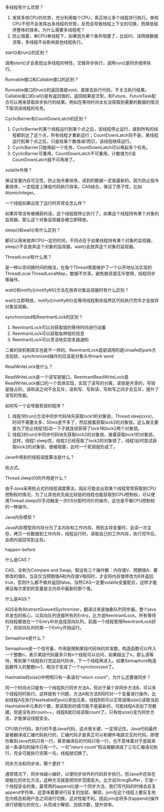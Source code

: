

多线程有什么优势？

1. 发挥多核CPU的优势，充分利用每个CPU，真正地让多个线程并行执行。单核CPU不但不会发挥出多线程的优势，反而会导致线程上下文的切换，而降低程序整体的效率。为什么需要多线程呢？
2. 防止阻塞，单CPU单线程下，如果因为某个条件阻塞了，比如IO、读网络数据流等，多线程不会影响其他线程执行。

start()和run()的区别？

调用start()才会表现出多线程的特性，交替异步执行，调用run()是同步顺序执行。

Runnable接口和Callable接口的区别？

Runnable接口的run()的返回值是void，直接去执行代码，不关注执行结果。Callable接口的call()是有返回值的，返回结果是泛型，和Future、FutureTask配合可以用来获取异步执行的结果。例如在等待时间太长没获取到需要的数据的情况下取消该线程的任务。

CyclicBarrier和CountDownLatch的区别？

1. CyclicBarrier的某个线程运行到某个点之后，该线程停止运行，直到所有的线程都到达了这个点，所有线程才重新运行；CountDownLatch则不是，某线程运行到某个点之后，只是给某个数值减1而已，该线程继续运行。
2. CyclicBarrier只能唤起一个任务，CountDownLatch可以唤起多个任务。
3. CyclicBarrier可重用，CountDownLatch不可重用，计数值为0该CountDownLatch就不可再用了。

volatile作用？

保证变量内存可见性，防止指令重排序。读到的数据一定是最新的。因为防止指令重排序，一定程度上降低代码执行效率。CAS结合，保证了原子性，比如AtomicInteger。

一个线程如果出现了运行时异常会怎么样？

如果异常没有被捕获的话，这个线程就停止执行了。如果这个线程持有某个对象的监视器，那么这个对象监视器会被立即释放。

sleep()和wait()有什么区别？

都可以用来放弃CPU一定的时间，不同点在于如果线程持有某个对象的监视器，sleep()不会放弃这个对象的监视器，wait()会放弃这个对象的监视器。

ThreadLocal有什么用？

是一种以空间换时间的做法，在每个Thread里面维护了一个以开地址法实现的ThreadLocal.ThreadLocalMap，数据不共享。避免做资源互斥使用，线程同步等操作。

wait()和notify()/notifyAll()方法在放弃对象监视器时有什么区别？

wait()立即释放，notify()/notifyAll()会等待线程剩余临界区代码执行完毕才会放弃对象监视器。

synchronized和ReentrantLock的区别？

1. ReentrantLock可以对获取锁的等待时间进行设置
2. ReentrantLock可以获取各种锁的信息
3. ReentrantLock可以灵活地实现多路通知

二者的锁机制其实也是不一样的。ReentrantLock底层调用的是Unsafe的park方法加锁，synchronized操作的应该是对象头中mark word

ReadWriteLock是什么？

ReadWriteLock是一个读写锁接口，ReentrantReadWriteLock是ReadWriteLock接口的一个具体实现，实现了读写的分离，读锁是共享的，写锁是独占的，读和读之间不会互斥，读和写、写和读、写和写之间才会互斥，提升了读写的性能。

如何写一个会导致死锁的程序？

1. 线程1的run()方法中同步代码块先获取lock1的对象锁，Thread.sleep(xxx)，时间不需要太多，50ms差不多了，然后接着获取lock2的对象锁。这么做主要是为了防止线程1启动一下子就连续获得了lock1和lock2两个对象锁。
2. 线程2的run()中同步代码块先获取lock2的对象锁，接着获取lock1的对象锁。这样，线程1 sleep完，线程2已经获取了lock2的对象锁了，线程1此时尝试获取lock2的对象锁，便被阻塞，此时一个死锁就形成了。

Java中用到的线程调度算法是什么？

抢占式。

Thread.sleep(0)的作用是什么？

由于Java采用抢占式的线程调度算法，因此可能会出现某个线程常常获取到CPU控制权的情况，为了让其他优先级比较低的线程也能获取到CPU控制权，可以使用Thread.sleep(0)手动触发一次OS分配时间片的操作，这也是平衡CPU控制权的一种操作。

Java内存模型？

Java内存模型将内存分为了主内存和工作内存。用到主存变量时，会读一次主存，拷贝一份数据到工作内存，线程运行时，读取自己的工作内存，执行完毕后，会把内容回写到主存。

happen-before

什么是CAS？

CAS，全称为Compare and Swap。假设有三个操作数：内存值V、预期值A、要修改的值B，当且仅当预期值A和内存值V相同时，才会将内存值修改为B并返回true，否则什么都不做并返回false。当然CAS一定要volatile变量配合，这样才能保证每次拿到的变量是主内存中最新的那个值。

什么是AQS？

AQS全称AbstractQueuedSychronizer，翻译过来是抽象队列同步器。整个java并发包的核心，以双向队列连接所有的Entry，比方说ReentrantLock，所有等待的线程都放在一个Entry中并连成双向队列，前面一个线程使用ReentrantLock好了，则双向队列的第一个Entry开始运行。

Semaphore是什么？

Semaphore是一个信号量，作用是限制某段代码块的并发数。构造函数可以传入一个整数n，表示某段代码最多只有n个线程可以访问，如果超出了n，那么请等待，等到某个线程执行完这段代码块，下一个线程再进入。如果Semaphore构造函数传入的整数n=1，相当于变成了一个synchronized了。

Hashtable的size()中明明只有一条语句"return count"，为什么还要做同步？

同一个时间点只能有一个线程执行同步方法A，但对于某个非同步方法B，可以多个线程同时执行。这样就有个问题，方法A和方法B同时对一个变量进行操作。比如线程A在执行Hashtable的put()添加元素，线程B则可以正常调用size()读取当前Hashtable中元素的个数，那读取到的值可能不是最新的，可能线程A添加了完数据，但是没有对count++，线程B就已经读取count了。只有给size()变为同步方法，才能保证线程安全。

CPU执行代码，执行的不是Java代码，这点很关键，一定得记住。Java代码最终是被翻译成汇编代码执行的，汇编代码才是真正可以和硬件电路交互的代码。即使你看到Java代码只有一行，甚至编译后的代码只有一行，也不意味着对于底层来说一条语句的操作只有一个。一句"return count"假设被翻译成了三句汇编语句执行，完全可能执行完第一句，线程就切换了。

同步方法和同步块，哪个更好？

通常情况下，同步块越小越好，以便同步块外的代码异步执行。但Java中还存在锁粗化的优化方法，这种方法就是把同步范围变大。比方说StringBuffer，它是一个线程安全的类，最常用的append()是一个同步方法，我们写代码的时候会反复append字符串，这意味着要进行反复的加锁、解锁，jvm在这个线程上要反复地在内核态和用户态之间进行切换，这对性能不利。因此jvm会将多次append()操作进行锁粗化的优化，从而减少解锁、加锁次数，提升效率。

































